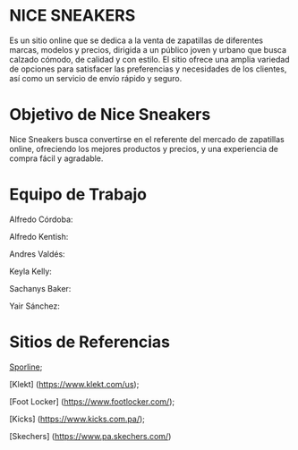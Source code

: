 # NICE SNEAKERS
Es un sitio online que se dedica a la venta de zapatillas de diferentes marcas, modelos y precios, dirigida a un público joven y urbano que busca calzado cómodo, de calidad y con estilo. El sitio ofrece una amplia variedad de opciones para satisfacer las preferencias y necesidades de los clientes, así como un servicio de envío rápido y seguro. 


# Objetivo de Nice Sneakers
Nice Sneakers busca convertirse en el referente del mercado de zapatillas online, ofreciendo los mejores productos y precios, y una experiencia de compra fácil y agradable.


# Equipo de Trabajo

Alfredo Córdoba:

Alfredo Kentish:

Andres Valdés: 

Keyla Kelly:

Sachanys Baker:

Yair Sánchez:  

# Sitios de Referencias
[Sporline](https://www.sportline.com.pa/);

[Klekt] (https://www.klekt.com/us);

[Foot Locker] (https://www.footlocker.com/);

[Kicks] (https://www.kicks.com.pa/);

[Skechers] (https://www.pa.skechers.com/)
